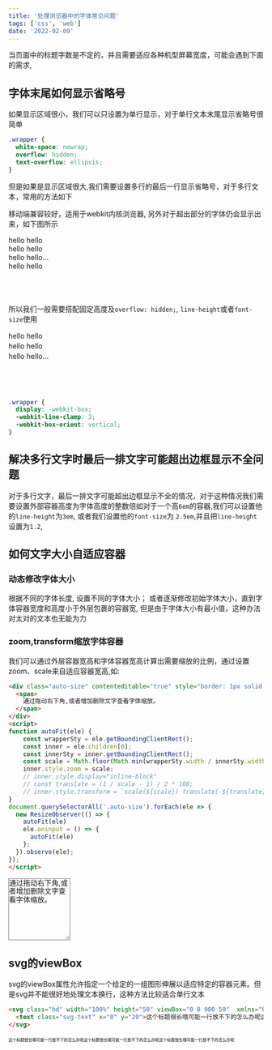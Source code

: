 ```yaml
---
title: '处理浏览器中的字体常见问题'
tags: ['css', 'web']
date: '2022-02-09'
---
```


当页面中的标题字数是不定的，并且需要适应各种机型屏幕宽度，可能会遇到下面的需求, 

## 字体末尾如何显示省略号

如果显示区域很小，我们可以只设置为单行显示，对于单行文本末尾显示省略号很简单

```css
.wrapper {
  white-space: nowrap;
  overflow: hidden;
  text-overflow: ellipsis;
}
```

但是如果是显示区域很大,我们需要设置多行的最后一行显示省略号，对于多行文本，常用的方法如下


移动端兼容较好，适用于webkit内核浏览器, 另外对于超出部分的字体仍会显示出来，如下图所示

<div style="width: 100px; height:120px;">
  <div style="width: 100px; height:60px; display: -webkit-box;-webkit-line-clamp: 3;-webkit-box-orient: vertical; ">
    hello
    hello
    hello
    hello
    hello
    hello
    hello
    hello
  </div>
</div>

所以我们一般需要搭配固定高度及`overflow: hidden;`, `line-height`或者`font-size`使用

<div style="width: 100px; height:120px;">
  <div style="width: 100px; height:60px; line-height: 20px; overflow: hidden; display: -webkit-box;-webkit-line-clamp: 3;-webkit-box-orient: vertical; ">
    hello
    hello
    hello
    hello
    hello
    hello
    hello
    hello
  </div>
</div>


```css
.wrapper {
  display: -webkit-box;
  -webkit-line-clamp: 3;
  -webkit-box-orient: vertical; 
}
```


## 解决多行文字时最后一排文字可能超出边框显示不全问题

对于多行文字，最后一排文字可能超出边框显示不全的情况，对于这种情况我们需要设置外部容器高度为字体高度的整数倍如对于一个高`6em`的容器,我们可以设置他的`line-height`为`3em`, 或者我们设置他的`font-size`为 `2.5em`,并且把`line-height`设置为`1.2`,

## 如何文字大小自适应容器

### 动态修改字体大小

根据不同的字体长度, 设置不同的字体大小； 或者逐渐修改初始字体大小，直到字体容器宽度和高度小于外层包裹的容器宽, 但是由于字体大小有最小值，这种办法对太对的文本也无能为力

### zoom,transform缩放字体容器

我们可以通过外层容器宽高和字体容器宽高计算出需要缩放的比例，通过设置zoom、scale来自适应容器宽高,如:

```html
<div class="auto-size" contenteditable="true" style="border: 1px solid gray; width: 120px; height: 120px;resize: both; overflow: scroll;">
  <span>
    通过拖动右下角,或者增加删除文字查看字体缩放。
  </span>
</div>
<script>
function autoFit(ele) {
    const wrapperSty = ele.getBoundingClientRect();
    const inner = ele.children[0];
    const innerSty = inner.getBoundingClientRect();
    const scale = Math.floor(Math.min(wrapperSty.width / innerSty.width, wrapperSty.height / innerSty.height) * 100) / 100;
    inner.style.zoom = scale;
    // inner.style.display="inline-block"
    // const translate = (1 / scale - 1) / 2 * 100;
    // inner.style.transform = `scale(${scale}) translate(-${translate}%, -${translate}%)`;
}
document.querySelectorAll('.auto-size').forEach(ele => {
  new ResizeObserver(() => {
    autoFit(ele)
    ele.oninput = () => {
      autoFit(ele)
    };
  }).observe(ele);
});
</script>
```

<div class="auto-size" contenteditable="true" style="border: 1px solid gray; width: 120px; height: 120px;resize: both; overflow: scroll; line-height: 1.2">
  <span>
    通过拖动右下角,或者增加删除文字查看字体缩放。
  </span>
</div>

<script>
function autoFit(ele) {
    const wrapperSty = ele.getBoundingClientRect();
    const inner = ele.children[0];
    const innerSty = inner.getBoundingClientRect();
    const scale = Math.floor(Math.min(wrapperSty.width / innerSty.width, wrapperSty.height / innerSty.height) * 100) / 100;
    inner.style.zoom = scale;
}
document.querySelectorAll('.auto-size').forEach(ele => {
  new ResizeObserver(() => {
    autoFit(ele)
    ele.oninput = () => {
      autoFit(ele)
    };
  }).observe(ele);
});
</script>

## svg的viewBox

svg的viewBox属性允许指定一个给定的一组图形伸展以适应特定的容器元素。但是svg并不能很好地处理文本换行，这种方法比较适合单行文本

```html
<svg class="hd" width="100%" height="50" viewBox="0 0 900 50"  xmlns="http://www.w3.org/2000/svg" xmlns:xlink="http://www.w3.org/1999/xlink">
  <text class="svg-text" x="0" y="20">这个标题很长哦可能一行放不下的怎么办呢这个标题很长哦可能一行放不下的怎么办呢这个标题很长哦可能一行放不下的怎么办呢</text>
</svg>
```

<svg style="width: 100%;" class="hd" width="100%" height="50" viewBox="0 0 900 50"  xmlns="http://www.w3.org/2000/svg" xmlns:xlink="http://www.w3.org/1999/xlink">
    <text class="svg-text" x="0" y="20">这个标题很长哦可能一行放不下的怎么办呢这个标题很长哦可能一行放不下的怎么办呢这个标题很长哦可能一行放不下的怎么办呢</text>
</svg>

